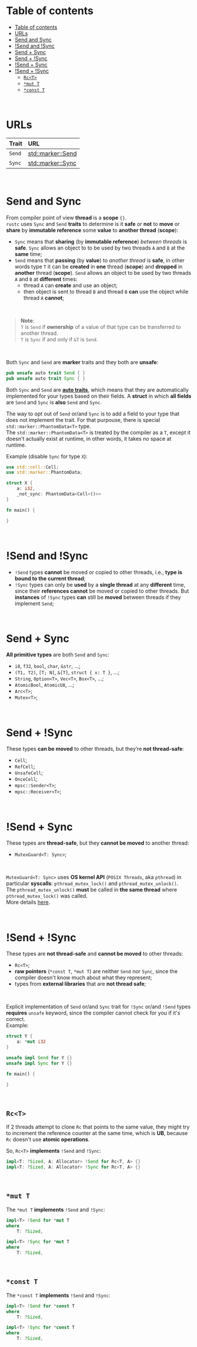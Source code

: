 # Table of contents
- [Table of contents](#table-of-contents)
- [URLs](#urls)
- [Send and Sync](#send-and-sync)
- [!Send and !Sync](#send-and-sync-1)
- [Send + Sync](#send--sync)
- [Send + !Sync](#send--sync-1)
- [!Send + Sync](#send--sync-2)
- [!Send + !Sync](#send--sync-3)
  - [`Rc<T>`](#rct)
  - [`*mut T`](#mut-t)
  - [`*const T`](#const-t)
  
<br>

# URLs
|Trait|URL|
|:----|:------------|
|`Send`|[std::marker::Send](https://doc.rust-lang.org/std/marker/trait.Send.html)|
|`Sync`|[std::marker::Sync](https://doc.rust-lang.org/std/marker/trait.Sync.html)|

<br>

# Send and Sync
From compiler point of view **thread** is a **scope** `{}`.<br>
`rustc` uses `Sync` and `Send` **traits** to determine is it **safe** or **not** to **move** or **share** by **immutable reference** some **value** to **another thread** (**scope**):
- `Sync` means that **sharing** (by **immutable reference**) *between threads* is **safe**. `Sync` allows an object to to be used by two threads `A` and `B` at the **same** time;
- `Send` means that **passing** (by **value**) to *another thread* is **safe**, in other words type `T` it can be **created** in **one** thread (**scope**) and **dropped** in **another** thread (**scope**). `Send` allows an object to be used by two threads `A` and `B` at **different** times:
  - thread `A` can **create** and use an object;
  - then object is sent to thread `B` and thread `B` **can** use the object while thread `A` **cannot**;

<br>

> **Note**:<br>
> `T` is `Send` if **ownership** of a value of that type can be transferred to another thread.<br>
> `T` is `Sync` if and only if `&T` is `Send`.<br>

<br>

Both `Sync` and `Send` are **marker** traits and they both are **unsafe**:
```rust
pub unsafe auto trait Send { }
pub unsafe auto trait Sync { }
```

Both `Sync` and `Send` are [**auto traits**](https://doc.rust-lang.org/reference/special-types-and-traits.html#auto-traits), which means that they are automatically implemented for your types based on their fields. A **struct** in which **all fields** are `Send` and `Sync` is **also** `Send` and `Sync`.<br>

The way to opt out of `Send` or/and `Sync` is to add a field to your type that does not implement the trait. For that purpouse, there is special `std::marker::PhantomData<T>` type.<br>
The `std::marker::PhantomData<T>` is treated by the compiler as a `T`, except it doesn't actually exist at runtime, in other words, it takes no space at runtime.<br>

Example (disable `Sync` for type `X`):
```rust
use std::cell::Cell;
use std::marker::PhantomData;

struct X {
    a: i32,
    _not_sync: PhantomData<Cell<()>>
}

fn main() {

}
```

<br>

# !Send and !Sync
- `!Send` types **cannot** be moved or copied to other threads, i.e., **type is bound to the current thread**;
- `!Sync` types can only be **used** by a **single thread** at any **different** time, since their **references cannot** be moved or copied to other threads. But **instances** of `!Sync` types **can** still be **moved** between threads if they implement `Send`;

<br>

# Send + Sync
**All primitive types** are both `Send` and `Sync`:
- `i8`, `f32`, `bool`, `char`, `&str`, ...;
- `(T1, T2)`, `[T; N]`, `&[T]`, `struct { x: T }`, ...;
- `String`, `Option<T>`, `Vec<T>`, `Box<T>`, ...;
- `AtomicBool`, `AtomicU8`, ...;
- `Arc<T>`;
- `Mutex<T>`;

<br>

# Send + !Sync
These types **can be moved** to other threads, but they’re **not thread-safe**:
  - `Cell`;
  - `RefCell`;
  - `UnsafeCell`;
  - `OnceCell`;
  - `mpsc::Sender<T>`;
  - `mpsc::Receiver<T>`;

<br>

# !Send + Sync
These types are **thread-safe**, but they **cannot be moved** to another thread:
- `MutexGuard<T: Sync>`;

<br>

`MutexGuard<T: Sync>` uses **OS kernel API** (`POSIX Threads`, aka `pthread`) in particular **syscalls**: `pthread_mutex_lock()` and `pthread_mutex_unlock()`.<br>
The `pthread_mutex_unlock()` **must** be called in **the same thread** where `pthread_mutex_lock()` was called.<br>
More details [here](https://whenderson.dev/blog/rust-mutexes/).

<br>

# !Send + !Sync
These types are **not thread-safe** and **cannot be moved** to other threads:
  - `Rc<T>`;
  - **raw pointers** (`*const T`, `*mut T`) are neither `Send` nor `Sync`, since the compiler doesn't know much about what they represent;
  - types from **external libraries** that are **not thread safe**;

<br>

Explicit implementation of `Send` or/and `Sync` trait for `!Sync` or/and `!Send` types **requires** `unsafe` keyword, since the compiler cannot check for you if it's correct.<br>
Example:
```rust
struct Y {
    a: *mut i32
}

unsafe impl Send for Y {}
unsafe impl Sync for Y {}

fn main() {

}
```

<br>

## `Rc<T>`
If 2 threads attempt to clone `Rc` that points to the same value, they might try to increment the reference counter at the same time, which is **UB**, because `Rc` doesn't use **atomic operations**.

So, `Rc<T>` **implements** `!Send` and `!Sync`:
```rust
impl<T: ?Sized, A: Allocator> !Send for Rc<T, A> {}
impl<T: ?Sized, A: Allocator> !Sync for Rc<T, A> {}
```

<br>

## `*mut T`
The `*mut T` **implements** `!Send` and `!Sync`:
```rust
impl<T> !Send for *mut T
where
    T: ?Sized,
```
```rust
impl<T> !Sync for *mut T
where
    T: ?Sized,
```

<br>

## `*const T`
The `*const T` **implements** `!Send` and `!Sync`:
```rust
impl<T> !Send for *const T
where
    T: ?Sized,
```
```rust
impl<T> !Sync for *const T
where
    T: ?Sized,
```
